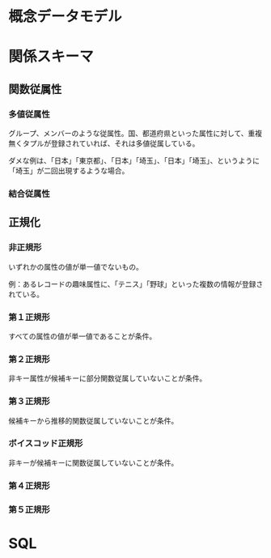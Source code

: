 # 概念データモデル


# 関係スキーマ
## 関数従属性
### 多値従属性
グループ、メンバーのような従属性。国、都道府県といった属性に対して、重複無くタプルが登録されていれば、それは多値従属している。

ダメな例は、「日本」「東京都」、「日本」「埼玉」、「日本」「埼玉」、というように「埼玉」が二回出現するような場合。

### 結合従属性

## 正規化
### 非正規形
いずれかの属性の値が単一値でないもの。

例：あるレコードの趣味属性に、「テニス」「野球」といった複数の情報が登録されている。

### 第１正規形
すべての属性の値が単一値であることが条件。

### 第２正規形
非キー属性が候補キーに部分関数従属していないことが条件。

### 第３正規形
候補キーから推移的関数従属していないことが条件。

### ボイスコッド正規形
非キーが候補キーに関数従属していないことが条件。

### 第４正規形


### 第５正規形


# SQL


